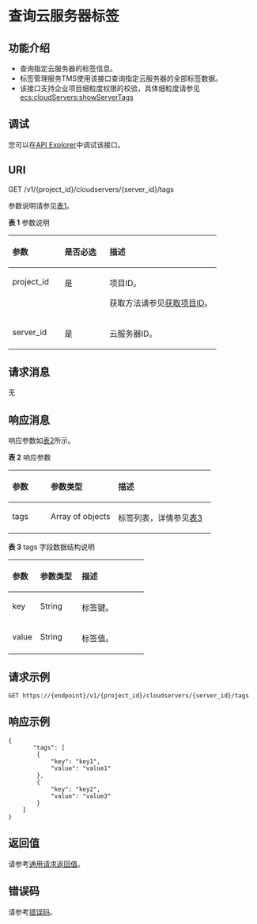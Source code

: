 # 查询云服务器标签<a name="ecs_02_1008"></a>

## 功能介绍<a name="ecs_02_1411_section192222559445"></a>

-   查询指定云服务器的标签信息。
-   标签管理服务TMS使用该接口查询指定云服务器的全部标签数据。
-   该接口支持企业项目细粒度权限的校验，具体细粒度请参见   [ecs:cloudServers:showServerTags](标签管理-39.md)

## 调试<a name="section926243314015"></a>

您可以在[API Explorer](https://apiexplorer.developer.huaweicloud.com/apiexplorer/doc?product=ECS&api=ShowServerTags)中调试该接口。

## URI<a name="ecs_02_1411_section222245513448"></a>

GET /v1/\{project\_id\}/cloudservers/\{server\_id\}/tags

参数说明请参见[表1](#table194262014152810)。

**表 1**  参数说明

<a name="table194262014152810"></a>
<table><thead align="left"><tr id="row13426131472816"><th class="cellrowborder" valign="top" width="25.172517251725168%" id="mcps1.2.4.1.1"><p id="p72261121122819"><a name="p72261121122819"></a><a name="p72261121122819"></a>参数</p>
</th>
<th class="cellrowborder" valign="top" width="21.592159215921594%" id="mcps1.2.4.1.2"><p id="p10226142132816"><a name="p10226142132816"></a><a name="p10226142132816"></a>是否必选</p>
</th>
<th class="cellrowborder" valign="top" width="53.23532353235323%" id="mcps1.2.4.1.3"><p id="p32261821102818"><a name="p32261821102818"></a><a name="p32261821102818"></a>描述</p>
</th>
</tr>
</thead>
<tbody><tr id="row742617148281"><td class="cellrowborder" valign="top" width="25.172517251725168%" headers="mcps1.2.4.1.1 "><p id="p6226521132811"><a name="p6226521132811"></a><a name="p6226521132811"></a>project_id</p>
</td>
<td class="cellrowborder" valign="top" width="21.592159215921594%" headers="mcps1.2.4.1.2 "><p id="p8226172117288"><a name="p8226172117288"></a><a name="p8226172117288"></a>是</p>
</td>
<td class="cellrowborder" valign="top" width="53.23532353235323%" headers="mcps1.2.4.1.3 "><p id="p42261721162819"><a name="p42261721162819"></a><a name="p42261721162819"></a>项目ID。</p>
<p id="p92261721162814"><a name="p92261721162814"></a><a name="p92261721162814"></a>获取方法请参见<a href="获取项目ID.md">获取项目ID</a>。</p>
</td>
</tr>
<tr id="row1042671422814"><td class="cellrowborder" valign="top" width="25.172517251725168%" headers="mcps1.2.4.1.1 "><p id="p17226152112814"><a name="p17226152112814"></a><a name="p17226152112814"></a>server_id</p>
</td>
<td class="cellrowborder" valign="top" width="21.592159215921594%" headers="mcps1.2.4.1.2 "><p id="p12226132112818"><a name="p12226132112818"></a><a name="p12226132112818"></a>是</p>
</td>
<td class="cellrowborder" valign="top" width="53.23532353235323%" headers="mcps1.2.4.1.3 "><p id="p9226121152813"><a name="p9226121152813"></a><a name="p9226121152813"></a><span id="text10226172113286"><a name="text10226172113286"></a><a name="text10226172113286"></a>云服务器</span>ID。</p>
</td>
</tr>
</tbody>
</table>

## 请求消息<a name="ecs_02_1411_section625475584419"></a>

无

## 响应消息<a name="ecs_02_1411_section1825415515447"></a>

响应参数如[表2](#table1972264711286)所示。

**表 2**  响应参数

<a name="table1972264711286"></a>
<table><thead align="left"><tr id="row10722447132815"><th class="cellrowborder" valign="top" width="18.971897189718973%" id="mcps1.2.4.1.1"><p id="p712312552284"><a name="p712312552284"></a><a name="p712312552284"></a>参数</p>
</th>
<th class="cellrowborder" valign="top" width="33.25332533253326%" id="mcps1.2.4.1.2"><p id="p2123155517283"><a name="p2123155517283"></a><a name="p2123155517283"></a>参数类型</p>
</th>
<th class="cellrowborder" valign="top" width="47.774777477747776%" id="mcps1.2.4.1.3"><p id="p91231855162815"><a name="p91231855162815"></a><a name="p91231855162815"></a>描述</p>
</th>
</tr>
</thead>
<tbody><tr id="row197221747162819"><td class="cellrowborder" valign="top" width="18.971897189718973%" headers="mcps1.2.4.1.1 "><p id="p51231055172816"><a name="p51231055172816"></a><a name="p51231055172816"></a>tags</p>
</td>
<td class="cellrowborder" valign="top" width="33.25332533253326%" headers="mcps1.2.4.1.2 "><p id="p5123955162819"><a name="p5123955162819"></a><a name="p5123955162819"></a>Array of objects</p>
</td>
<td class="cellrowborder" valign="top" width="47.774777477747776%" headers="mcps1.2.4.1.3 "><p id="p812335562813"><a name="p812335562813"></a><a name="p812335562813"></a>标签列表，详情参见<a href="#table1148911211295">表3</a></p>
</td>
</tr>
</tbody>
</table>

**表 3**  tags 字段数据结构说明

<a name="table1148911211295"></a>
<table><thead align="left"><tr id="row1548971218290"><th class="cellrowborder" valign="top" width="20.59205920592059%" id="mcps1.2.4.1.1"><p id="p18102131618297"><a name="p18102131618297"></a><a name="p18102131618297"></a>参数</p>
</th>
<th class="cellrowborder" valign="top" width="30.583058305830583%" id="mcps1.2.4.1.2"><p id="p18102016172914"><a name="p18102016172914"></a><a name="p18102016172914"></a>参数类型</p>
</th>
<th class="cellrowborder" valign="top" width="48.824882488248825%" id="mcps1.2.4.1.3"><p id="p710231611294"><a name="p710231611294"></a><a name="p710231611294"></a>描述</p>
</th>
</tr>
</thead>
<tbody><tr id="row13489151252920"><td class="cellrowborder" valign="top" width="20.59205920592059%" headers="mcps1.2.4.1.1 "><p id="p110291682911"><a name="p110291682911"></a><a name="p110291682911"></a>key</p>
</td>
<td class="cellrowborder" valign="top" width="30.583058305830583%" headers="mcps1.2.4.1.2 "><p id="p610210161292"><a name="p610210161292"></a><a name="p610210161292"></a>String</p>
</td>
<td class="cellrowborder" valign="top" width="48.824882488248825%" headers="mcps1.2.4.1.3 "><p id="p19103716122911"><a name="p19103716122911"></a><a name="p19103716122911"></a>标签键。</p>
</td>
</tr>
<tr id="row648971215293"><td class="cellrowborder" valign="top" width="20.59205920592059%" headers="mcps1.2.4.1.1 "><p id="p101031616132916"><a name="p101031616132916"></a><a name="p101031616132916"></a>value</p>
</td>
<td class="cellrowborder" valign="top" width="30.583058305830583%" headers="mcps1.2.4.1.2 "><p id="p1510317163290"><a name="p1510317163290"></a><a name="p1510317163290"></a>String</p>
</td>
<td class="cellrowborder" valign="top" width="48.824882488248825%" headers="mcps1.2.4.1.3 "><p id="p141031016142915"><a name="p141031016142915"></a><a name="p141031016142915"></a>标签值。</p>
</td>
</tr>
</tbody>
</table>

## 请求示例<a name="ecs_02_1411_section869483985113"></a>

```
GET https://{endpoint}/v1/{project_id}/cloudservers/{server_id}/tags
```

## 响应示例<a name="section11189250192212"></a>

```
{
       "tags": [
        {
            "key": "key1",
            "value": "value1"
        },
        {
            "key": "key2",
            "value": "value3"
        }
    ]
}
```

## 返回值<a name="ecs_02_1411_zh-cn_topic_0092803065_ecs_03_0202_section22960139"></a>

请参考[通用请求返回值](通用请求返回值.md)。

## 错误码<a name="ecs_02_1411_zh-cn_topic_0092803065_ecs_03_0601_zh-cn_topic_0057973179_section23611955"></a>

请参考[错误码](错误码.md)。

